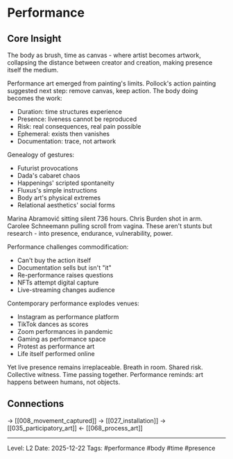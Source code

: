 # Performance

## Core Insight
The body as brush, time as canvas - where artist becomes artwork, collapsing the distance between creator and creation, making presence itself the medium.

Performance art emerged from painting's limits. Pollock's action painting suggested next step: remove canvas, keep action. The body doing becomes the work:
- Duration: time structures experience
- Presence: liveness cannot be reproduced
- Risk: real consequences, real pain possible
- Ephemeral: exists then vanishes
- Documentation: trace, not artwork

Genealogy of gestures:
- Futurist provocations
- Dada's cabaret chaos
- Happenings' scripted spontaneity
- Fluxus's simple instructions
- Body art's physical extremes
- Relational aesthetics' social forms

Marina Abramović sitting silent 736 hours. Chris Burden shot in arm. Carolee Schneemann pulling scroll from vagina. These aren't stunts but research - into presence, endurance, vulnerability, power.

Performance challenges commodification:
- Can't buy the action itself
- Documentation sells but isn't "it"
- Re-performance raises questions
- NFTs attempt digital capture
- Live-streaming changes audience

Contemporary performance explodes venues:
- Instagram as performance platform
- TikTok dances as scores
- Zoom performances in pandemic
- Gaming as performance space
- Protest as performance art
- Life itself performed online

Yet live presence remains irreplaceable. Breath in room. Shared risk. Collective witness. Time passing together. Performance reminds: art happens between humans, not objects.

## Connections
→ [[008_movement_captured]]
→ [[027_installation]]
→ [[035_participatory_art]]
← [[068_process_art]]

---
Level: L2
Date: 2025-12-22
Tags: #performance #body #time #presence